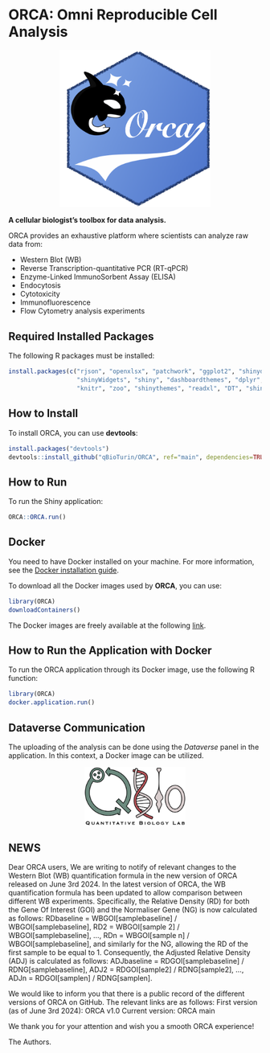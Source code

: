 # ORCA: Omni Reproducible Cell Analysis

<p align="center">
  <img src="./inst/Shiny/www/ORCAlogo.png" alt="ORCA Logo" width="300">
</p>

**A cellular biologist’s toolbox for data analysis.**

ORCA provides an exhaustive platform where scientists can analyze raw data from:

- Western Blot (WB)
- Reverse Transcription-quantitative PCR (RT-qPCR)
- Enzyme-Linked ImmunoSorbent Assay (ELISA)
- Endocytosis
- Cytotoxicity
- Immunofluorescence
- Flow Cytometry analysis experiments

## Required Installed Packages

The following R packages must be installed:

```r
install.packages(c("rjson", "openxlsx", "patchwork", "ggplot2", "shinydashboard", 
                   "shinyWidgets", "shiny", "dashboardthemes", "dplyr", "OpenImageR", 
                   "knitr", "zoo", "shinythemes", "readxl", "DT", "shinyjs"))
```

## How to Install

To install ORCA, you can use **devtools**:

```r
install.packages("devtools")
devtools::install_github("qBioTurin/ORCA", ref="main", dependencies=TRUE)
```

## How to Run

To run the Shiny application:

```r
ORCA::ORCA.run()
```

## Docker

You need to have Docker installed on your machine. For more information, see the [Docker installation guide](https://docs.docker.com/engine/installation/).

To download all the Docker images used by **ORCA**, you can use:

```r
library(ORCA)
downloadContainers()
```

The Docker images are freely available at the following [link](https://hub.docker.com/r/qbioturin/).

## How to Run the Application with Docker

To run the ORCA application through its Docker image, use the following R function:

```r
library(ORCA)
docker.application.run()
```

## Dataverse Communication

The uploading of the analysis can be done using the *Dataverse* panel in the application. In this context, a Docker image can be utilized.

<p align="center">
  <a href="https://qbio.di.unito.it/">
    <img src="./inst/Shiny/www/Logo_QBio.png" alt="QBio Logo" width="200">
  </a>
</p>

## NEWS

Dear ORCA users,
We are writing to notify of relevant changes to the Western Blot (WB) quantification formula in the new version of ORCA released on June 3rd 2024. 
In the latest version of ORCA, the WB quantification formula has been updated to allow comparison between different WB experiments. Specifically,  the Relative Density (RD) for both the Gene Of Interest (GOI) and the Normaliser Gene (NG) is now calculated as follows: 
RDbaseline = WBGOI[samplebaseline] / WBGOI[samplebaseline],
RD2 = WBGOI[sample 2] / WBGOI[samplebaseline], …,
RDn = WBGOI[sample n] / WBGOI[samplebaseline], 
and similarly for the NG, allowing the RD of the first sample to be equal to 1. Consequently, the Adjusted Relative Density (ADJ) is calculated as follows: 
ADJbaseline = RDGOI[samplebaseline] / RDNG[samplebaseline],
ADJ2 = RDGOI[sample2] / RDNG[sample2], …,
ADJn = RDGOI[samplen] / RDNG[samplen].

We would like to inform you that there is a public record of the different versions of ORCA on GitHub. The relevant links are as follows:
First version (as of June 3rd 2024): ORCA v1.0
Current version: ORCA main

We thank you for your attention and wish you a smooth ORCA experience!

The Authors.
